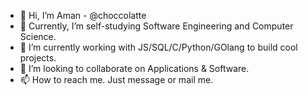 - 👋 Hi, I’m Aman - @choccolatte
- 👀 Currently, I’m self-studying Software Engineering and Computer Science.
- 🌱 I’m currently working with JS/SQL/C/Python/GOlang to build cool projects.
- 💞️ I’m looking to collaborate on Applications & Software.
- 📫 How to reach me. Just message or mail me.

<!---
choccolatte/choccolatte is a ✨ special ✨ repository because its `README.md` (this file) appears on your GitHub profile.
You can click the Preview link to take a look at your changes.
--->
